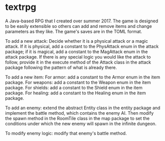 # textrpg
A Java-based RPG that I created over summer 2017. The game is designed to be easily extensible so others can add and remove items and change parameters as they like. The game's saves are in the TOML format.

To add a new attack: Decide whether it is a physical attack or a magic attack. If it is physical, add a constant to the PhysAttack enum in the attack package; if it is magical, add a constant to the MagAttack enum in the attack package. If there is any special logic you would like the attack to follow, provide it in the execute method of the Attack class in the attack package following the pattern of what is already there.

To add a new item: 
  For armor: add a constant to the Armor enum in the item package.
  For weapons: add a constant to the Weapon enum in the item package.
  For shields: add a constant to the Shield enum in the item package.
  For healing: add a constant to the Healing enum in the item package.
  
To add an enemy: extend the abstract Entity class in the entity package and implement the battle method, which contains the enemy AI. Then modify the spawn method in the RoomTile class in the map package to set the conditions under which the new enemy will spawn in the infinite dungeon.

To modify enemy logic: modify that enemy's battle method.


